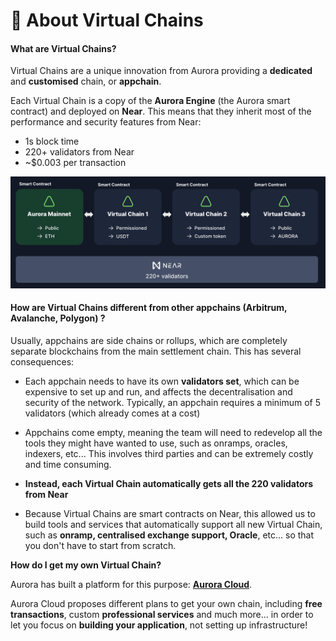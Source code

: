 # 📄 About Virtual Chains

#### **What are Virtual Chains?**

Virtual Chains are a unique innovation from Aurora providing a **dedicated** and **customised** chain, or **appchain**.&#x20;

Each Virtual Chain is a copy of the **Aurora Engine** (the Aurora smart contract) and deployed on **Near**. This means that they inherit most of the performance and security features from Near:

* 1s block time
* 220+ validators from Near
* \~$0.003 per transaction

![image5](/img/.gitbook/assets/image_(5).png)

#### **How are Virtual Chains different from other appchains (Arbitrum, Avalanche, Polygon) ?**

Usually, appchains are side chains or rollups, which are completely separate blockchains from the main settlement chain. This has several consequences:

* Each appchain needs to have its own **validators set**, which can be expensive to set up and run, and affects the decentralisation and security of the network. Typically, an appchain requires a minimum of 5 validators (which already comes at a cost)&#x20;
* Appchains come empty, meaning the team will need to redevelop all the tools they might have wanted to use, such as onramps, oracles, indexers, etc... This involves third parties and can be extremely costly and time consuming.


* **Instead, each Virtual Chain automatically gets all the 220 validators from Near**
* Because Virtual Chains are smart contracts on Near, this allowed us to build tools and services that automatically support all new Virtual Chain, such as **onramp, centralised exchange support, Oracle**, etc... so that you don't have to start from scratch.


**How do I get my own Virtual Chain?**

Aurora has built a platform for this purpose:  [**Aurora Cloud**](https://auroracloud.dev/).

Aurora Cloud proposes different plans to get your own chain, including **free transactions**, custom **professional services** and much more... in order to let you focus on **building your application**, not setting up infrastructure!


